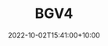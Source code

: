 ---
date: 2022-10-02T15:41:00+10:00
description: The fork from a star wars bike and a road-side table find.
draft: false
icon: 2022-10-02-bgv4.webp
language: en
title: BGV4
link: https://www.instagram.com/bgv4/

---